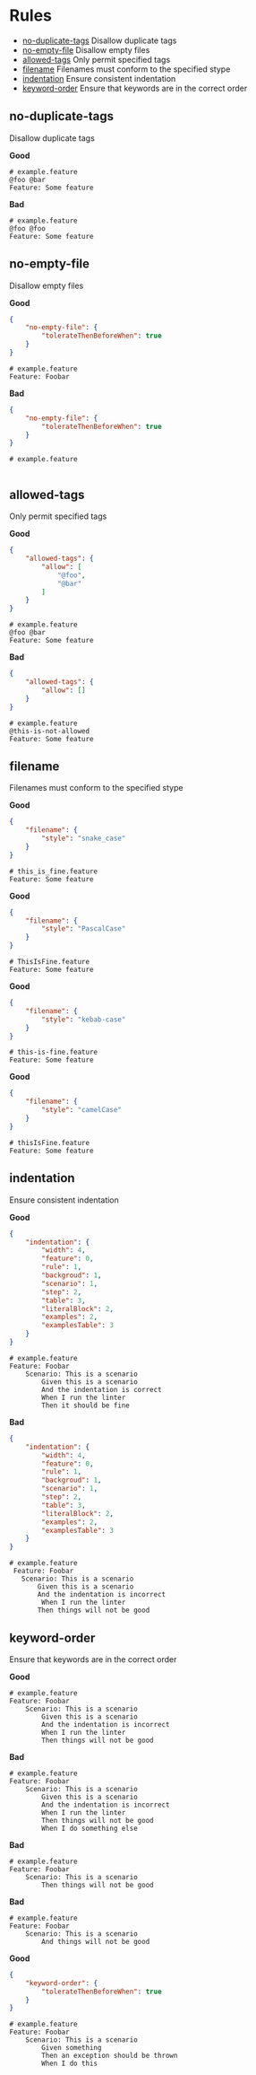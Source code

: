 Rules
=====

- [no-duplicate-tags](#no-duplicate-tags) Disallow duplicate tags
- [no-empty-file](#no-empty-file) Disallow empty files
- [allowed-tags](#allowed-tags) Only permit specified tags
- [filename](#filename) Filenames must conform to the specified stype
- [indentation](#indentation) Ensure consistent indentation
- [keyword-order](#keyword-order) Ensure that keywords are in the correct order

no-duplicate-tags
-----------------

Disallow duplicate tags

**Good**

```gherkin
# example.feature
@foo @bar
Feature: Some feature
```
**Bad**

```gherkin
# example.feature
@foo @foo
Feature: Some feature
```
no-empty-file
-------------

Disallow empty files

**Good**

```json
{
    "no-empty-file": {
        "tolerateThenBeforeWhen": true
    }
}
```

```gherkin
# example.feature
Feature: Foobar
```
**Bad**

```json
{
    "no-empty-file": {
        "tolerateThenBeforeWhen": true
    }
}
```

```gherkin
# example.feature
   
```
allowed-tags
------------

Only permit specified tags

**Good**

```json
{
    "allowed-tags": {
        "allow": [
            "@foo",
            "@bar"
        ]
    }
}
```

```gherkin
# example.feature
@foo @bar
Feature: Some feature
```
**Bad**

```json
{
    "allowed-tags": {
        "allow": []
    }
}
```

```gherkin
# example.feature
@this-is-not-allowed
Feature: Some feature
```
filename
--------

Filenames must conform to the specified stype

**Good**

```json
{
    "filename": {
        "style": "snake_case"
    }
}
```

```gherkin
# this_is_fine.feature
Feature: Some feature
```
**Good**

```json
{
    "filename": {
        "style": "PascalCase"
    }
}
```

```gherkin
# ThisIsFine.feature
Feature: Some feature
```
**Good**

```json
{
    "filename": {
        "style": "kebab-case"
    }
}
```

```gherkin
# this-is-fine.feature
Feature: Some feature
```
**Good**

```json
{
    "filename": {
        "style": "camelCase"
    }
}
```

```gherkin
# thisIsFine.feature
Feature: Some feature
```
indentation
-----------

Ensure consistent indentation

**Good**

```json
{
    "indentation": {
        "width": 4,
        "feature": 0,
        "rule": 1,
        "backgroud": 1,
        "scenario": 1,
        "step": 2,
        "table": 3,
        "literalBlock": 2,
        "examples": 2,
        "examplesTable": 3
    }
}
```

```gherkin
# example.feature
Feature: Foobar
    Scenario: This is a scenario
        Given this is a scenario
        And the indentation is correct
        When I run the linter
        Then it should be fine
```
**Bad**

```json
{
    "indentation": {
        "width": 4,
        "feature": 0,
        "rule": 1,
        "backgroud": 1,
        "scenario": 1,
        "step": 2,
        "table": 3,
        "literalBlock": 2,
        "examples": 2,
        "examplesTable": 3
    }
}
```

```gherkin
# example.feature
 Feature: Foobar
   Scenario: This is a scenario
       Given this is a scenario
       And the indentation is incorrect
        When I run the linter
       Then things will not be good
```
keyword-order
-------------

Ensure that keywords are in the correct order

**Good**

```gherkin
# example.feature
Feature: Foobar
    Scenario: This is a scenario
        Given this is a scenario
        And the indentation is incorrect
        When I run the linter
        Then things will not be good
```
**Bad**

```gherkin
# example.feature
Feature: Foobar
    Scenario: This is a scenario
        Given this is a scenario
        And the indentation is incorrect
        When I run the linter
        Then things will not be good
        When I do something else
```
**Bad**

```gherkin
# example.feature
Feature: Foobar
    Scenario: This is a scenario
        Then things will not be good
```
**Bad**

```gherkin
# example.feature
Feature: Foobar
    Scenario: This is a scenario
        And things will not be good
```
**Good**

```json
{
    "keyword-order": {
        "tolerateThenBeforeWhen": true
    }
}
```

```gherkin
# example.feature
Feature: Foobar
    Scenario: This is a scenario
        Given something
        Then an exception should be thrown
        When I do this
```

